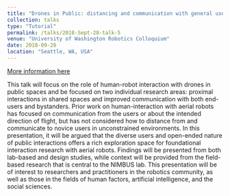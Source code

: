 ```yaml
---
title: "Drones in Public: distancing and communication with general users"
collection: talks
type: "Tutorial"
permalink: /talks/2018-Sept-28-talk-5
venue: "University of Washington Robotics Colloquium"
date: 2018-09-28
location: "Seattle, WA, USA"
---
```


[More information here](https://robotics.cs.washington.edu/colloquium/archive/18au/)

This talk will focus on the role of human-robot interaction with drones in public spaces and be focused on two individual research areas: proximal interactions in shared spaces and improved communication with both end-users and bystanders. Prior work on human-interaction with aerial robots has focused on communication from the users or about the intended direction of flight, but has not considered how to distance from and communicate to novice users in unconstrained environments. In this presentation, it will be argued that the diverse users and open-ended nature of public interactions offers a rich exploration space for foundational interaction research with aerial robots. Findings will be presented from both lab-based and design studies, while context will be provided from the field-based research that is central to the NIMBUS lab. This presentation will be of interest to researchers and practitioners in the robotics community, as well as those in the fields of human factors, artificial intelligence, and the social sciences.
